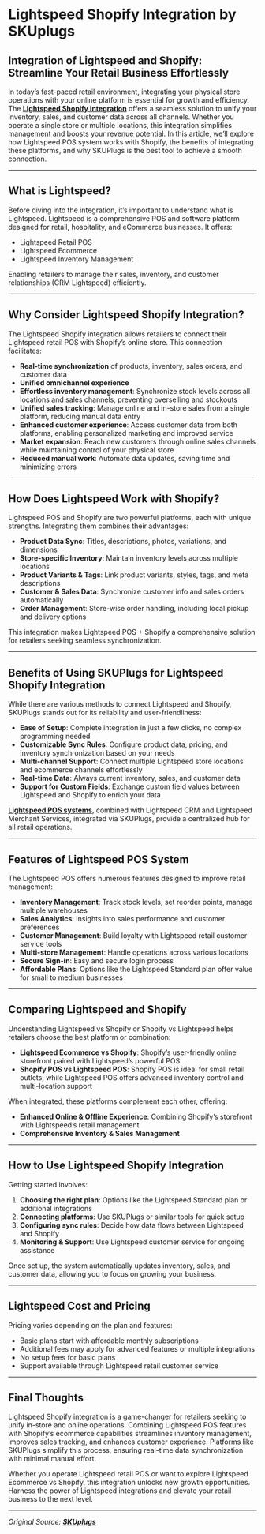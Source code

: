 # Lightspeed Shopify Integration by SKUplugs

## Integration of Lightspeed and Shopify: Streamline Your Retail Business Effortlessly

In today’s fast-paced retail environment, integrating your physical store operations with your online platform is essential for growth and efficiency. The [**Lightspeed Shopify integration**](https://skuplugs.com/lightspeed-shopify-integration/) offers a seamless solution to unify your inventory, sales, and customer data across all channels. Whether you operate a single store or multiple locations, this integration simplifies management and boosts your revenue potential. In this article, we’ll explore how Lightspeed POS system works with Shopify, the benefits of integrating these platforms, and why SKUPlugs is the best tool to achieve a smooth connection.

---

## What is Lightspeed?

Before diving into the integration, it’s important to understand what is Lightspeed. Lightspeed is a comprehensive POS and software platform designed for retail, hospitality, and eCommerce businesses. It offers:

- Lightspeed Retail POS  
- Lightspeed Ecommerce  
- Lightspeed Inventory Management  

Enabling retailers to manage their sales, inventory, and customer relationships (CRM Lightspeed) efficiently.

---

## Why Consider Lightspeed Shopify Integration?

The Lightspeed Shopify integration allows retailers to connect their Lightspeed retail POS with Shopify’s online store. This connection facilitates:

- **Real-time synchronization** of products, inventory, sales orders, and customer data  
- **Unified omnichannel experience**  
- **Effortless inventory management**: Synchronize stock levels across all locations and sales channels, preventing overselling and stockouts  
- **Unified sales tracking**: Manage online and in-store sales from a single platform, reducing manual data entry  
- **Enhanced customer experience**: Access customer data from both platforms, enabling personalized marketing and improved service  
- **Market expansion**: Reach new customers through online sales channels while maintaining control of your physical store  
- **Reduced manual work**: Automate data updates, saving time and minimizing errors

---

## How Does Lightspeed Work with Shopify?

Lightspeed POS and Shopify are two powerful platforms, each with unique strengths. Integrating them combines their advantages:

- **Product Data Sync**: Titles, descriptions, photos, variations, and dimensions  
- **Store-specific Inventory**: Maintain inventory levels across multiple locations  
- **Product Variants & Tags**: Link product variants, styles, tags, and meta descriptions  
- **Customer & Sales Data**: Synchronize customer info and sales orders automatically  
- **Order Management**: Store-wise order handling, including local pickup and delivery options

This integration makes Lightspeed POS + Shopify a comprehensive solution for retailers seeking seamless synchronization.

---

## Benefits of Using SKUPlugs for Lightspeed Shopify Integration

While there are various methods to connect Lightspeed and Shopify, SKUPlugs stands out for its reliability and user-friendliness:

- **Ease of Setup**: Complete integration in just a few clicks, no complex programming needed  
- **Customizable Sync Rules**: Configure product data, pricing, and inventory synchronization based on your needs  
- **Multi-channel Support**: Connect multiple Lightspeed store locations and ecommerce channels effortlessly  
- **Real-time Data**: Always current inventory, sales, and customer data  
- **Support for Custom Fields**: Exchange custom field values between Lightspeed and Shopify to enrich your data

[**Lightspeed POS systems**](https://skuplugs.com/looking-for-lightspeed-shopify-integration/), combined with Lightspeed CRM and Lightspeed Merchant Services, integrated via SKUPlugs, provide a centralized hub for all retail operations.

---

## Features of Lightspeed POS System

The Lightspeed POS offers numerous features designed to improve retail management:

- **Inventory Management**: Track stock levels, set reorder points, manage multiple warehouses  
- **Sales Analytics**: Insights into sales performance and customer preferences  
- **Customer Management**: Build loyalty with Lightspeed retail customer service tools  
- **Multi-store Management**: Handle operations across various locations  
- **Secure Sign-in**: Easy and secure login process  
- **Affordable Plans**: Options like the Lightspeed Standard plan offer value for small to medium businesses

---

## Comparing Lightspeed and Shopify

Understanding Lightspeed vs Shopify or Shopify vs Lightspeed helps retailers choose the best platform or combination:

- **Lightspeed Ecommerce vs Shopify**: Shopify’s user-friendly online storefront paired with Lightspeed’s powerful POS  
- **Shopify POS vs Lightspeed POS**: Shopify POS is ideal for small retail outlets, while Lightspeed POS offers advanced inventory control and multi-location support

When integrated, these platforms complement each other, offering:

- **Enhanced Online & Offline Experience**: Combining Shopify’s storefront with Lightspeed’s retail management  
- **Comprehensive Inventory & Sales Management**  

---

## How to Use Lightspeed Shopify Integration

Getting started involves:

1. **Choosing the right plan**: Options like the Lightspeed Standard plan or additional integrations  
2. **Connecting platforms**: Use SKUPlugs or similar tools for quick setup  
3. **Configuring sync rules**: Decide how data flows between Lightspeed and Shopify  
4. **Monitoring & Support**: Use Lightspeed customer service for ongoing assistance

Once set up, the system automatically updates inventory, sales, and customer data, allowing you to focus on growing your business.

---

## Lightspeed Cost and Pricing

Pricing varies depending on the plan and features:

- Basic plans start with affordable monthly subscriptions  
- Additional fees may apply for advanced features or multiple integrations  
- No setup fees for basic plans  
- Support available through Lightspeed retail customer service

---

## Final Thoughts

Lightspeed Shopify integration is a game-changer for retailers seeking to unify in-store and online operations. Combining Lightspeed POS features with Shopify’s ecommerce capabilities streamlines inventory management, improves sales tracking, and enhances customer experience. Platforms like SKUPlugs simplify this process, ensuring real-time data synchronization with minimal manual effort.

Whether you operate Lightspeed retail POS or want to explore Lightspeed Ecommerce vs Shopify, this integration unlocks new growth opportunities. Harness the power of Lightspeed integrations and elevate your retail business to the next level.

---

*Original Source: [**SKUplugs**](http://www.skuplugs.com/)*
